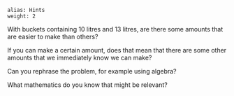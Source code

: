 ````
alias: Hints
weight: 2

````
With buckets containing 10 litres and 13 litres, are there some amounts that are easier to make than others?

If you can make a certain amount, does that mean that there are some other amounts that we immediately know we can make?

Can you rephrase the problem, for example using algebra?

What mathematics do you know that might be relevant?